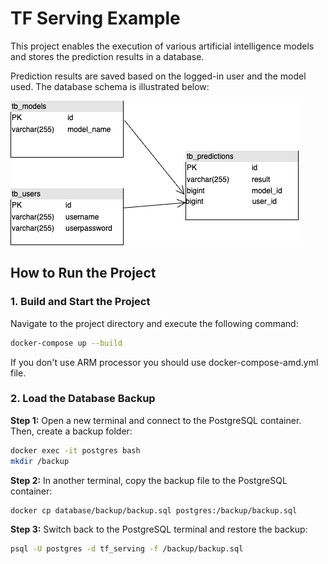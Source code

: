 
# **TF Serving Example**

This project enables the execution of various artificial intelligence models and stores the prediction results in a database.

Prediction results are saved based on the logged-in user and the model used. The database schema is illustrated below:

![Database Schema](readme_files/tf_serving_database.png)

## **How to Run the Project**

### 1. Build and Start the Project
Navigate to the project directory and execute the following command:

```bash
docker-compose up --build
```

If you don't use ARM processor you should use docker-compose-amd.yml file.

### 2. Load the Database Backup

**Step 1:** Open a new terminal and connect to the PostgreSQL container. Then, create a backup folder:

```bash
docker exec -it postgres bash
mkdir /backup
```

**Step 2:** In another terminal, copy the backup file to the PostgreSQL container:

```bash
docker cp database/backup/backup.sql postgres:/backup/backup.sql
```

**Step 3:** Switch back to the PostgreSQL terminal and restore the backup:

```bash
psql -U postgres -d tf_serving -f /backup/backup.sql
```
